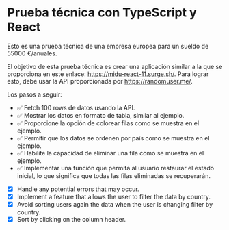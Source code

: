 # Prueba técnica con TypeScript y React

Esto es una prueba técnica de una empresa europea para un sueldo de 55000 €/anuales.

El objetivo de esta prueba técnica es crear una aplicación similar a la que se proporciona en este enlace: <https://midu-react-11.surge.sh/>. Para lograr esto, debe usar la API proporcionada por <https://randomuser.me/>.

Los pasos a seguir:

- ✅ Fetch 100 rows de datos usando la API.
- ✅ Mostrar los datos en formato de tabla, similar al ejemplo.
- ✅ Proporcione la opción de colorear filas como se muestra en el ejemplo.
- ✅ Permitir que los datos se ordenen por país como se muestra en el ejemplo.
- ✅ Habilite la capacidad de eliminar una fila como se muestra en el ejemplo.
- ✅ Implementar una función que permita al usuario restaurar el estado inicial, lo que significa que todas las filas eliminadas se recuperarán.
- [x] Handle any potential errors that may occur.
- [x] Implement a feature that allows the user to filter the data by country.
- [x] Avoid sorting users again the data when the user is changing filter by country.
- [x] Sort by clicking on the column header.
